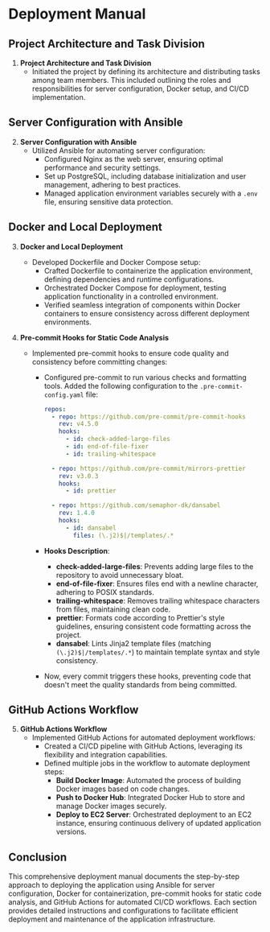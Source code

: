 # Deployment Manual

## Project Architecture and Task Division

1. **Project Architecture and Task Division**
   - Initiated the project by defining its architecture and distributing tasks among team members. This included outlining the roles and responsibilities for server configuration, Docker setup, and CI/CD implementation.

## Server Configuration with Ansible

2. **Server Configuration with Ansible**
   - Utilized Ansible for automating server configuration:
     - Configured Nginx as the web server, ensuring optimal performance and security settings.
     - Set up PostgreSQL, including database initialization and user management, adhering to best practices.
     - Managed application environment variables securely with a `.env` file, ensuring sensitive data protection.

## Docker and Local Deployment

3. **Docker and Local Deployment**

   - Developed Dockerfile and Docker Compose setup:
     - Crafted Dockerfile to containerize the application environment, defining dependencies and runtime configurations.
     - Orchestrated Docker Compose for deployment, testing application functionality in a controlled environment.
     - Verified seamless integration of components within Docker containers to ensure consistency across different deployment environments.

4. **Pre-commit Hooks for Static Code Analysis**

   - Implemented pre-commit hooks to ensure code quality and consistency before committing changes:

     - Configured pre-commit to run various checks and formatting tools. Added the following configuration to the `.pre-commit-config.yaml` file:

       ```yaml
       repos:
         - repo: https://github.com/pre-commit/pre-commit-hooks
           rev: v4.5.0
           hooks:
             - id: check-added-large-files
             - id: end-of-file-fixer
             - id: trailing-whitespace

         - repo: https://github.com/pre-commit/mirrors-prettier
           rev: v3.0.3
           hooks:
             - id: prettier

         - repo: https://github.com/semaphor-dk/dansabel
           rev: 1.4.0
           hooks:
             - id: dansabel
               files: (\.j2)$|/templates/.*
       ```

     - **Hooks Description**:

       - **check-added-large-files**: Prevents adding large files to the repository to avoid unnecessary bloat.
       - **end-of-file-fixer**: Ensures files end with a newline character, adhering to POSIX standards.
       - **trailing-whitespace**: Removes trailing whitespace characters from files, maintaining clean code.
       - **prettier**: Formats code according to Prettier's style guidelines, ensuring consistent code formatting across the project.
       - **dansabel**: Lints Jinja2 template files (matching `(\.j2)$|/templates/.*`) to maintain template syntax and style consistency.

     - Now, every commit triggers these hooks, preventing code that doesn't meet the quality standards from being committed.

## GitHub Actions Workflow

5. **GitHub Actions Workflow**
   - Implemented GitHub Actions for automated deployment workflows:
     - Created a CI/CD pipeline with GitHub Actions, leveraging its flexibility and integration capabilities.
     - Defined multiple jobs in the workflow to automate deployment steps:
       - **Build Docker Image**: Automated the process of building Docker images based on code changes.
       - **Push to Docker Hub**: Integrated Docker Hub to store and manage Docker images securely.
       - **Deploy to EC2 Server**: Orchestrated deployment to an EC2 instance, ensuring continuous delivery of updated application versions.

## Conclusion

This comprehensive deployment manual documents the step-by-step approach to deploying the application using Ansible for server configuration, Docker for containerization, pre-commit hooks for static code analysis, and GitHub Actions for automated CI/CD workflows. Each section provides detailed instructions and configurations to facilitate efficient deployment and maintenance of the application infrastructure.
